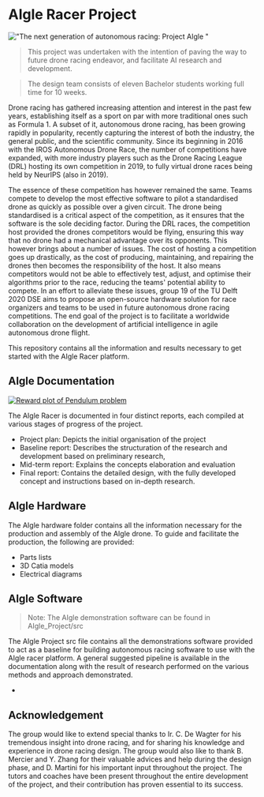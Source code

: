 # AIgle Racer Project

!["The next generation of autonomous racing: Project AIgle "](https://github.com/vguillet/AIgle_Racer/blob/master/AIgle_Hardware/Hardware_renders/DoorHighres.jpg)

> This project was undertaken with the intention of paving the way to future drone racing endeavor, and facilitate AI research and development.

> The design team consists of eleven Bachelor students working full time for 10 weeks. 

Drone racing has gathered increasing attention and interest in the past few years, establishing itself as a sport on par with more traditional ones such as Formula 1. A subset of it, autonomous drone racing, has been growing rapidly in popularity, recently capturing the interest of both the industry, the general public, and the scientific community. Since its beginning in 2016 with the IROS Autonomous Drone Race, the number of competitions have expanded, with more industry players such as the Drone Racing League (DRL) hosting its own competition in 2019, to fully virtual drone races being held by NeurIPS (also in 2019). 

The essence of these competition has however remained the same. Teams compete to develop the most effective software to pilot a standardised drone as quickly as possible over a given circuit. The drone being standardised is a critical aspect of the competition, as it ensures that the software is the sole deciding factor. During the DRL races, the competition host provided the drones competitors would be flying, ensuring this way that no drone had a mechanical advantage over its opponents. This however brings about a number of issues. The cost of hosting a competition goes up drastically, as the cost of producing, maintaining, and repairing the drones then becomes the responsibility of the host. It also means competitors would not be able to effectively test, adjust, and optimise their algorithms prior to the race, reducing the teams' potential ability to compete. In an effort to alleviate these issues, group 19 of the TU Delft 2020 DSE aims to propose an open-source hardware solution for race organizers and teams to be used in future autonomous drone racing competitions. The end goal of the project is to facilitate a worldwide collaboration on the development of artificial intelligence in agile autonomous drone flight. 

This repository contains all the information and results necessary to get started with the AIgle Racer platform. 

## AIgle Documentation
[![Reward plot of Pendulum problem](https://github.com/vguillet/AIgle_Racer/blob/master/Misc/Documentation_preview.JPG "The next generation of autonomous racing: Project AIgle ")](http://https://github.com/Dekki-Aero/DDPG/blob/master/DDPG-Pendulum_Performance.png "Reward plot of Pendulum problem")

The AIgle Racer is documented in four distinct reports, each compiled at various stages of progress of the project.
  - Project plan: Depicts the initial organisation of the project
  - Baseline report: Describes the structuration of the research and development based on preliminary research,
  - Mid-term report: Explains the concepts elaboration and evaluation
  - Final report: Contains the detailed design, with the fully developed concept and instructions based on in-depth research.

## AIgle Hardware
The AIgle hardware folder contains all the information necessary for the production and assembly of the AIgle drone. To guide and facilitate the production, the following are provided:
  - Parts lists
  - 3D Catia models
  - Electrical diagrams

## AIgle Software
> Note: The AIgle demonstration software can be found in AIgle_Project/src

The AIgle Project src file contains all the demonstrations software provided to act as a baseline for building autonomous racing software to use with the AIgle racer platform. A general suggested pipeline is available in the documentation along with the result of research performed on the various methods and approach demonstrated.

  - 


## Acknowledgement
The group would like to extend special thanks to Ir. C. De Wagter for his tremendous insight into drone racing, and for sharing his knowledge and experience in drone racing design. The group would also like to thank B. Mercier and Y. Zhang for their valuable advices and help during the design phase, and D. Martini for his important input throughout the project. The tutors and coaches have been present throughout the entire development of the project, and their contribution has proven essential to its success. 



